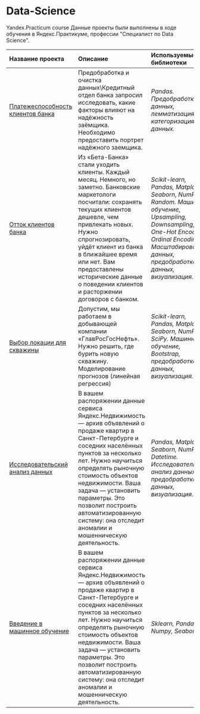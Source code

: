 # Data-Science
Yandex.Practicum course
Данные проекты были выполнены в ходе обучения в Яндекс.Практикуме, профессии "Специалист по Data Science".

| Название проекта | Описание | Используемые библиотеки | 
| :---------------------- | :---------------------- | :---------------------- |
| [Платежеспособность клиентов банка](https://github.com/AleksTurov/Data-Science/tree/main/Borrower) | Предобработка и очистка данных\Кредитный отдел банка запросил исследовать, какие факторы влияют на надёжность заёмщика. Необходимо предоставить портрет надёжного заемщика.| *Pandas. Предобработка данных, лемматизация, категоризация данных.* |
| [Отток клиентов банка](https://github.com/AleksTurov/Data-Science/tree/main/Customer_churn) | Из «Бета-Банка» стали уходить клиенты. Каждый месяц. Немного, но заметно. Банковские маркетологи посчитали: сохранять текущих клиентов дешевле, чем привлекать новых. Нужно спрогнозировать, уйдёт клиент из банка в ближайшее время или нет. Вам предоставлены исторические данные о поведении клиентов и расторжении договоров с банком.| *Scikit-learn, Pandas, Matplotlib, Seaborn, NumPy, Random. Машинное обучение, Upsampling, Downsampling, One-Hot Encoding, Ordinal Encoding, Масштабирование данных, предобработка данных, визуализация.* |
| [Выбор локации для скважины](https://github.com/AleksTurov/Data-Science/tree/main/Well_location) | Допустим, мы работаем в добывающей компании «ГлавРосГосНефть». Нужно решить, где бурить новую скважину. Моделирование прогнозов (линейная регрессия)| *Scikit-learn, Pandas, Matplotlib, Seaborn, NumPy, SciPy. Машинное обучение, Bootstrap, предобработка данных, визуализация.* |
| [Исследовательский анализ данных](https://github.com/AleksTurov/Data-Science/tree/main/Data_analysis) | В вашем распоряжении данные сервиса Яндекс.Недвижимость — архив объявлений о продаже квартир в Санкт-Петербурге и соседних населённых пунктов за несколько лет. Нужно научиться определять рыночную стоимость объектов недвижимости. Ваша задача — установить параметры. Это позволит построить автоматизированную систему: она отследит аномалии и мошенническую деятельность. | *Pandas, Matplotlib, Seaborn, NumPy, Datetime. Исследовательский анализ данных, предобработка данных, визуализация.* |
| [Введение в машинное обучение](https://github.com/AleksTurov/Data-Science/tree/main/Introduction_ML) | В вашем распоряжении данные сервиса Яндекс.Недвижимость — архив объявлений о продаже квартир в Санкт-Петербурге и соседних населённых пунктов за несколько лет. Нужно научиться определять рыночную стоимость объектов недвижимости. Ваша задача — установить параметры. Это позволит построить автоматизированную систему: она отследит аномалии и мошенническую деятельность. | *Sklearn, Pandas, Numpy, Seaborn .* |